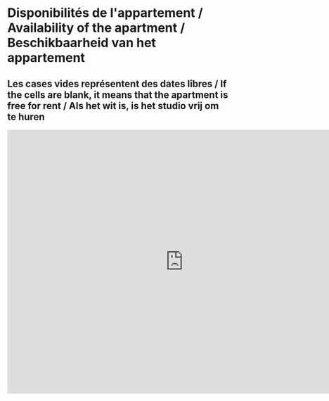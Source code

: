 # Disponibilités de l'appartement / Availability of the apartment / Beschikbaarheid van het appartement

## Les cases vides représentent des dates libres / If the cells are blank, it means that the apartment is free for rent / Als het wit is, is het studio vrij om te huren

<iframe src="https://calendar.google.com/calendar/embed?height=600&amp;wkst=1&amp;bgcolor=%2390CAF9&amp;src=apc8see4v63vprppgat2u3hom8%40group.calendar.google.com&amp;color=%231565C0&amp;ctz=Europe%2FAmsterdam" style="border-width:0" width="800" height="600" frameborder="0" scrolling="no"></iframe>